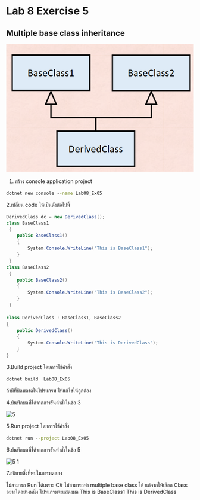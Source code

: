 # Lab 8 Exercise 5

## Multiple base class inheritance

![alt text](./Pictures/image01.png)

1. สร้าง console application project

```cmd
dotnet new console --name Lab08_Ex05
```

2.เปลี่ยน code ให้เป็นดังต่อไปนี้

```cs
DerivedClass dc = new DerivedClass();
class BaseClass1
 {
    public BaseClass1()
    {
        System.Console.WriteLine("This is BaseClass1");
    }
 }
class BaseClass2
 {
    public BaseClass2()
    {
        System.Console.WriteLine("This is BaseClass2");
    }
 }

class DerivedClass : BaseClass1, BaseClass2
{
    public DerivedClass()
    {
        System.Console.WriteLine("This is DerivedClass");
    }
}
```

3.Build project โดยการใช้คำสั่ง

```cmd
dotnet build  Lab08_Ex05
```

ถ้ามีที่ผิดพลาดในโปรแกรม ให้แก้ไขให้ถูกต้อง

4.บันทึกผลที่ได้จากการรันคำสั่งในข้อ 3

![5](https://github.com/Siriratda/03376836-OOP-2566-Lab-08/assets/144195995/a741c263-9588-4c2e-832a-66eee5b5aab3)

5.Run project โดยการใช้คำสั่ง

```cmd
dotnet run --project Lab08_Ex05
```

6.บันทึกผลที่ได้จากการรันคำสั่งในข้อ 5

![5 1](https://github.com/Siriratda/03376836-OOP-2566-Lab-08/assets/144195995/973860d7-60ac-4b9a-ba57-71991009264e)

7.อธิบายสิ่งที่พบในการทดลอง

ไม่สามารถ Run ได้เพราะ C# ไม่สามารถทำ multiple base class ได้ แก้จากให้เลือก Class อย่างใดอย่างหนึ่ง
โปรแกรมจะแสดงผล
This is BaseClass1
This is DerivedClass
